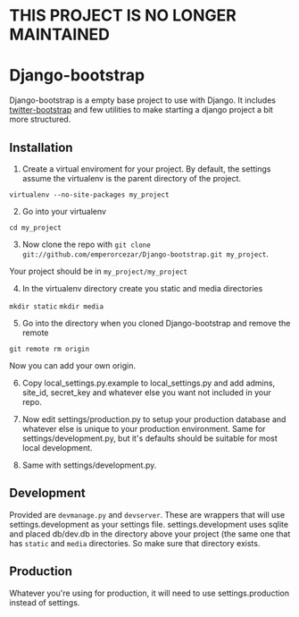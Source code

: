THIS PROJECT IS NO LONGER MAINTAINED
====================================

Django-bootstrap
================

Django-bootstrap is a empty base project to use with Django. It includes [twitter-bootstrap](http://twitter.github.com/bootstrap/) and few utilities to make starting a django project a bit more structured.

Installation
------------

1. Create a virtual enviroment for your project. By default, the settings assume the virtualenv is the parent directory of the project.

`virtualenv --no-site-packages my_project`

2. Go into your virtualenv

`cd my_project`

3. Now clone the repo with `git clone git://github.com/emperorcezar/Django-bootstrap.git my_project`.

Your project should be in `my_project/my_project`

4. In the virtualenv directory create you static and media directories

`mkdir static`
`mkdir media`

5. Go into the directory when you cloned Django-bootstrap and remove the remote

`git remote rm origin`

Now you can add your own origin.

6. Copy local_settings.py.example to local_settings.py and add admins, site_id, secret_key and whatever else you want not included in your repo.

7. Now edit settings/production.py to setup your production database and whatever else is unique to your production environment. Same for settings/development.py, but it's defaults should be suitable for most local development.

8. Same with settings/development.py.

Development
-----------

Provided are `devmanage.py` and `devserver`. These are wrappers that will use settings.development as your settings file.
settings.development uses sqlite and placed db/dev.db in the directory above your project (the same one that has `static` and `media` directories. So make sure that directory exists.

Production
----------

Whatever you're using for production, it will need to use settings.production instead of settings.
